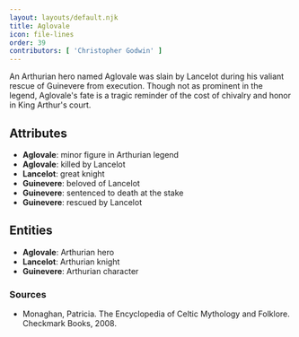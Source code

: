 ```yaml
---
layout: layouts/default.njk
title: Aglovale
icon: file-lines
order: 39
contributors: [ 'Christopher Godwin' ]
---
```

An Arthurian hero named Aglovale was slain by Lancelot during his valiant rescue of Guinevere from execution. Though not as prominent in the legend, Aglovale's fate is a tragic reminder of the cost of chivalry and honor in King Arthur's court.

## Attributes

- **Aglovale**: minor figure in Arthurian legend
- **Aglovale**: killed by Lancelot
- **Lancelot**: great knight
- **Guinevere**: beloved of Lancelot
- **Guinevere**: sentenced to death at the stake
- **Guinevere**: rescued by Lancelot

## Entities

- **Aglovale**: Arthurian hero
- **Lancelot**: Arthurian knight
- **Guinevere**: Arthurian character

### Sources

- Monaghan, Patricia. The Encyclopedia of Celtic Mythology and Folklore. Checkmark Books, 2008.


